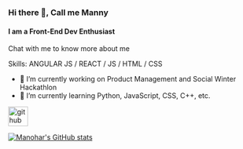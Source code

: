 ### Hi there 👋, Call me Manny
#### I am a Front-End Dev Enthusiast


Chat with me to know more about me

Skills: ANGULAR JS / REACT / JS / HTML / CSS

- 🔭 I’m currently working on Product Management and Social Winter Hackathlon 
- 🌱 I’m currently learning Python, JavaScript, CSS, C++, etc. 


[<img src='https://cdn.jsdelivr.net/npm/simple-icons@3.0.1/icons/github.svg' alt='github' height='40'>](https://github.com/uwxyz)  


  
[![Manohar's GitHub stats](https://github-readme-stats.vercel.app/api?username=uwxyz)](https://github.com/uwxyz/github-readme-stats)
